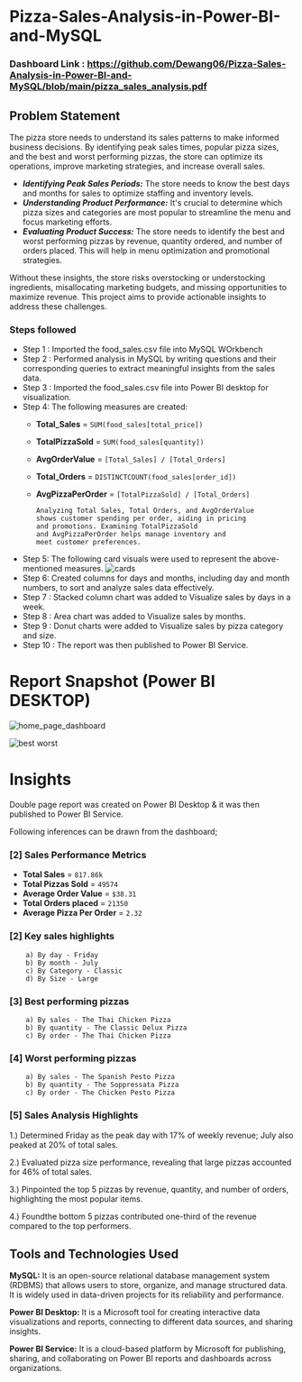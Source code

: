 
# Pizza-Sales-Analysis-in-Power-BI-and-MySQL

### Dashboard Link : https://github.com/Dewang06/Pizza-Sales-Analysis-in-Power-BI-and-MySQL/blob/main/pizza_sales_analysis.pdf

## Problem Statement

The pizza store needs to understand its sales patterns to make informed business decisions. By identifying peak sales times, popular pizza sizes, and the best and worst performing pizzas, the store can optimize its operations, improve marketing strategies, and increase overall sales.

- ***Identifying Peak Sales Periods:*** The store needs to know the best days and months for sales to optimize staffing and inventory levels.
- ***Understanding Product Performance:*** It's crucial to determine which pizza sizes and categories are most popular to streamline the menu and focus marketing efforts.
- ***Evaluating Product Success:*** The store needs to identify the best and worst performing pizzas by revenue, quantity ordered, and number of orders placed. This will help in menu optimization and promotional strategies. 

Without these insights, the store risks overstocking or understocking ingredients, misallocating marketing budgets, and missing opportunities to maximize revenue. This project aims to provide actionable insights to address these challenges.


### Steps followed 

- Step 1 : Imported the food_sales.csv file into MySQL WOrkbench
- Step 2 : Performed analysis in MySQL by writing questions and their corresponding queries to extract meaningful insights from the sales data.
- Step 3 : Imported the food_sales.csv file into Power BI desktop for visualization.
- Step 4: The following measures are created:
  - **Total_Sales** = `SUM(food_sales[total_price])`
  - **TotalPizzaSold** = `SUM(food_sales[quantity])`
  - **AvgOrderValue** = `[Total_Sales] / [Total_Orders]`
  - **Total_Orders** = `DISTINCTCOUNT(food_sales[order_id])`
  - **AvgPizzaPerOrder** = `[TotalPizzaSold] / [Total_Orders]`
        
        Analyzing Total Sales, Total Orders, and AvgOrderValue
        shows customer spending per order, aiding in pricing
        and promotions. Examining TotalPizzaSold
        and AvgPizzaPerOrder helps manage inventory and
        meet customer preferences.

- Step 5: The following card visuals were used to represent the above-mentioned measures.
![cards](https://github.com/Dewang06/Inventory-store-analysis/assets/91787570/fe4d738f-44f4-4b6c-95f0-c1ecf7f94f70)
- Step 6: Created columns for days and months, including day and month numbers, to sort and analyze sales data effectively.
- Step 7 : Stacked column chart was added to Visualize sales by days in a week.
- Step 8 : Area chart was added to Visualize sales by months.
- Step 9 : Donut charts were added to Visualize sales by pizza category and size.
- Step 10 : The report was then published to Power BI Service.

 # Report Snapshot (Power BI DESKTOP)

 
![home_page_dashboard](https://github.com/Dewang06/Inventory-store-analysis/assets/91787570/6403c01e-7025-4355-a402-864042eb4775)

![best worst](https://github.com/Dewang06/Inventory-store-analysis/assets/91787570/2b1f51f5-ff2a-4d1d-8f31-def749920ceb)

# Insights

Double page report was created on Power BI Desktop & it was then published to Power BI Service.

Following inferences can be drawn from the dashboard;

### [2] Sales Performance Metrics

- **Total Sales** = `817.86k`
- **Total Pizzas Sold** = `49574`
- **Average Order Value** = `$38.31`
- **Total Orders placed** = `21350`
- **Average Pizza Per Order** = `2.32`
           
### [2] Key sales highlights

        a) By day - Friday
        b) By month - July
        c) By Category - Classic
        d) By Size - Large
  
  ### [3] Best performing pizzas
  
        a) By sales - The Thai Chicken Pizza
        b) By quantity - The Classic Delux Pizza
        c) By order - The Thai Chicken Pizza

 ### [4] Worst performing pizzas

        a) By sales - The Spanish Pesto Pizza
        b) By quantity - The Soppressata Pizza
        c) By order - The Chicken Pesto Pizza
 
 ### [5] Sales Analysis Highlights
 
1.) Determined Friday as the peak day with 17% of weekly revenue; July also peaked at 20% of total sales.
 
2.) Evaluated pizza size performance, revealing that large pizzas accounted for 46% of total sales.
 
3.) Pinpointed the top 5 pizzas by revenue, quantity, and number of orders, highlighting the most popular items.

4.) Foundthe bottom 5 pizzas contributed one-third of the revenue compared to the top performers.
## Tools and Technologies Used

**MySQL:** It is an open-source relational database management system (RDBMS) that allows users to store, organize, and manage structured data. It is widely used in data-driven projects for its reliability and performance.

**Power BI Desktop:** It is a Microsoft tool for creating interactive data visualizations and reports, connecting to different data sources, and sharing insights.

**Power BI Service:** It is a cloud-based platform by Microsoft for publishing, sharing, and collaborating on Power BI reports and dashboards across organizations.